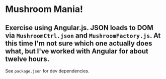 # Mushroom Mania!

Exercise using Angular.js. JSON loads to DOM via `MushroomCtrl.json` and `MushroomFactory.js`. At this time I'm not sure which one actually does what, but I've worked with Angular for about twelve hours. 
--------------------------------------------------------------------------------

See `package.json` for dev dependencies.
